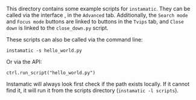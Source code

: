 This directory contains some example scripts for `instamatic`. They can be called via the interface , in the `Advanced` tab. Additionally, the `Search mode` and `Focus mode` buttons are linked to buttons in the `Tvips` tab, and `Close down` is linked to the `close_down.py` script.

These scripts can also be called via the command line:

`instamatic -s hello_world.py`

Or via the API:

`ctrl.run_script("hello_world.py")`

Instamatic will always look first check if the path exists locally. If it cannot find it, it will run it from the scripts directory (`instamatic -l scripts`).
